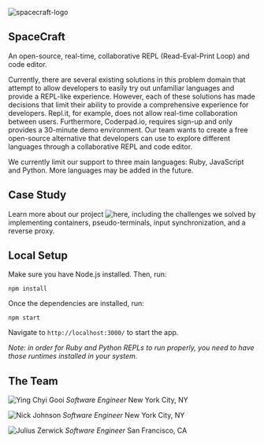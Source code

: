 ![spacecraft-logo](https://i.imgur.com/f9RQ9GC.png)
## SpaceCraft
An open-source, real-time, collaborative REPL (Read-Eval-Print Loop) and code editor.

Currently, there are several existing solutions in this problem domain that attempt to allow developers to easily try out unfamiliar languages and provide a REPL-like experience. However, each of these solutions has made decisions that limit their ability to provide a comprehensive experience for developers. Repl.it, for example, does not allow real-time collaboration between users. Furthermore, Coderpad.io, requires sign-up and only provides a 30-minute demo environment. Our team wants to create a free open-source alternative that developers can use to explore different languages through a collaborative REPL and code editor.

We currently limit our support to three main languages: Ruby, JavaScript and Python. More languages may be added in the future.

## Case Study
Learn more about our project ![here](https://spacecraft-repl.github.io/), including the challenges we solved by implementing containers, pseudo-terminals, input synchronization, and a reverse proxy.

## Local Setup
Make sure you have Node.js installed. Then, run:

```
npm install
```

Once the dependencies are installed, run:

```
npm start
```

Navigate to `http://localhost:3000/` to start the app.

*Note: in order for Ruby and Python REPLs to run properly, you need to have those runtimes installed in your system.*

## The Team
![Ying Chyi Gooi]()
_Software Engineer_
New York City, NY

![Nick Johnson]()
_Software Engineer_
New York City, NY

![Julius Zerwick]()
_Software Engineer_
San Francisco, CA


